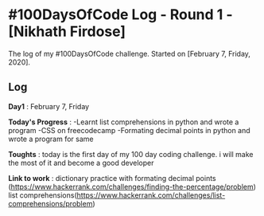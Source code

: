 # #100DaysOfCode Log - Round 1 - [Nikhath Firdose]

The log of my #100DaysOfCode challenge. Started on [February 7, Friday, 2020].

## Log
**Day1** : February 7, Friday

**Today's Progress** : -Learnt list comprehensions in python and wrote a program  -CSS on freecodecamp  -Formating decimal points in python and wrote a program for same

**Toughts** : today is the first day of my 100 day coding challenge. i will make the most of it and become a good developer

**Link to work** : dictionary practice with formating decimal points (https://www.hackerrank.com/challenges/finding-the-percentage/problem)
list comprehensions(https://www.hackerrank.com/challenges/list-comprehensions/problem)
